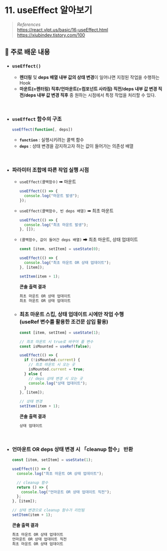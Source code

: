 # 11. useEffect 알아보기

> _References_ <br> https://react.vlpt.us/basic/16-useEffect.html <br> https://xiubindev.tistory.com/100

## 📕 주로 배운 내용

- ### `useEffect()`
  - **렌더링** 및 **deps 배열 내부 값의 상태 변경**이 일어나면 지정된 작업을 수행하는 Hook
  - **마운트(=렌터링) 직후/언마운트(=컴포넌트 사라짐) 직전/deps 내부 값 변경 직전/deps 내부 값 변경 직후** 중 원하는 시점에서 특정 작업을 처리할 수 있다.

<br>

- ### `useEffect` 함수의 구조

  ```javascript
  useEffect(function[, deps])
  ```

  - **`function`** : 실행시키려는 콜백 함수
  - **`deps`** : 상태 변경을 감지하고자 하는 값이 들어가는 의존성 배열

<br>

- ### 파라미터 조합에 따른 작업 실행 시점

  - `useEffect(콜백함수)` ➡ 마운트

    ```javascript
    useEffect(() => {
      console.log("마운트 발생");
    });
    ```

  - `useEffect(콜백함수, 빈 deps 배열)` ➡ 최초 마운트

    ```javascript
    useEffect(() => {
      console.log("최초 마운트 발생");
    }, []);
    ```

  - `(콜백함수, 값이 들어간 deps 배열)` ➡ 최초 마운트, 상태 업데이트

    ```javascript
    const [item, setItem] = useState(0);

    useEffect(() => {
      console.log("최초 마운트 OR 상태 업데이트");
    }, [item]);

    setItem(item + 1);
    ```

    **콘솔 출력 결과**

    ```bash
    최초 마운트 OR 상태 업데이트
    최초 마운트 OR 상태 업데이트
    ```

  - ### 최초 마운트 스킵, 상태 업데이트 시에만 작업 수행 <br> (useRef 변수를 활용한 조건문 삽입 활용)

    ```javascript
    const [item, setItem] = useState(1);

    // 최초 마운트 시 true로 바꾸어 줄 변수
    const isMounted = useRef(false);

    useEffect(() => {
      if (!isMounted.current) {
        // 최초 마운트 시 오는 곳
        isMounted.current = true;
      } else {
        // deps 상태 변경 시 오는 곳
        console.log("상태 업데이트");
      }
    }, [item]);

    // 상태 변경
    setItem(item + 1);
    ```

    **콘솔 출력 결과**

    ```bash
    상태 업데이트
    ```

<br>

- ### 언마운트 OR deps 상태 변경 시 「cleanup 함수」 반환

  ```javascript
  const [item, setItem] = useState(1);

  useEffect(() => {
    console.log("최초 마운트 OR 상태 업데이트");

    // cleanup 함수
    return () => {
      console.log("언마운트 OR 상태 업데이트 직전");
    };
  }, [item]);

  // 상태 변경으로 cleanup 함수가 리턴됨
  setItem(item + 1);
  ```

  **콘솔 출력 결과**

  ```bash
  최초 마운트 OR 상태 업데이트
  언마운트 OR 상태 업데이트 직전
  최초 마운트 OR 상태 업데이트
  ```
